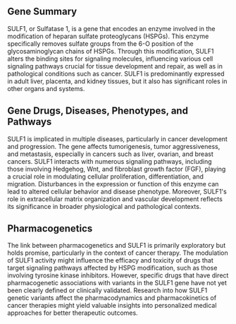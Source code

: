 ## Gene Summary
SULF1, or Sulfatase 1, is a gene that encodes an enzyme involved in the modification of heparan sulfate proteoglycans (HSPGs). This enzyme specifically removes sulfate groups from the 6-O position of the glycosaminoglycan chains of HSPGs. Through this modification, SULF1 alters the binding sites for signaling molecules, influencing various cell signaling pathways crucial for tissue development and repair, as well as in pathological conditions such as cancer. SULF1 is predominantly expressed in adult liver, placenta, and kidney tissues, but it also has significant roles in other organs and systems.

## Gene Drugs, Diseases, Phenotypes, and Pathways
SULF1 is implicated in multiple diseases, particularly in cancer development and progression. The gene affects tumorigenesis, tumor aggressiveness, and metastasis, especially in cancers such as liver, ovarian, and breast cancers. SULF1 interacts with numerous signaling pathways, including those involving Hedgehog, Wnt, and fibroblast growth factor (FGF), playing a crucial role in modulating cellular proliferation, differentiation, and migration. Disturbances in the expression or function of this enzyme can lead to altered cellular behavior and disease phenotype. Moreover, SULF1's role in extracellular matrix organization and vascular development reflects its significance in broader physiological and pathological contexts.

## Pharmacogenetics
The link between pharmacogenetics and SULF1 is primarily exploratory but holds promise, particularly in the context of cancer therapy. The modulation of SULF1 activity might influence the efficacy and toxicity of drugs that target signaling pathways affected by HSPG modification, such as those involving tyrosine kinase inhibitors. However, specific drugs that have direct pharmacogenetic associations with variants in the SULF1 gene have not yet been clearly defined or clinically validated. Research into how SULF1 genetic variants affect the pharmacodynamics and pharmacokinetics of cancer therapies might yield valuable insights into personalized medical approaches for better therapeutic outcomes.